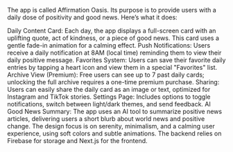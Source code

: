 The app is called Affirmation Oasis. Its purpose is to provide users with a daily dose of positivity and good news. Here’s what it does:

Daily Content Card: Each day, the app displays a full-screen card with an uplifting quote, act of kindness, or a piece of good news. This card uses a gentle fade-in animation for a calming effect.
Push Notifications: Users receive a daily notification at 8AM (local time) reminding them to view their daily positive message.
Favorites System: Users can save their favorite daily entries by tapping a heart icon and view them in a special "Favorites" list.
Archive View (Premium): Free users can see up to 7 past daily cards; unlocking the full archive requires a one-time premium purchase.
Sharing: Users can easily share the daily card as an image or text, optimized for Instagram and TikTok stories.
Settings Page: Includes options to toggle notifications, switch between light/dark themes, and send feedback.
AI Good News Summary: The app uses an AI tool to summarize positive news articles, delivering users a short blurb about world news and positive change.
The design focus is on serenity, minimalism, and a calming user experience, using soft colors and subtle animations. The backend relies on Firebase for storage and Next.js for the frontend.
